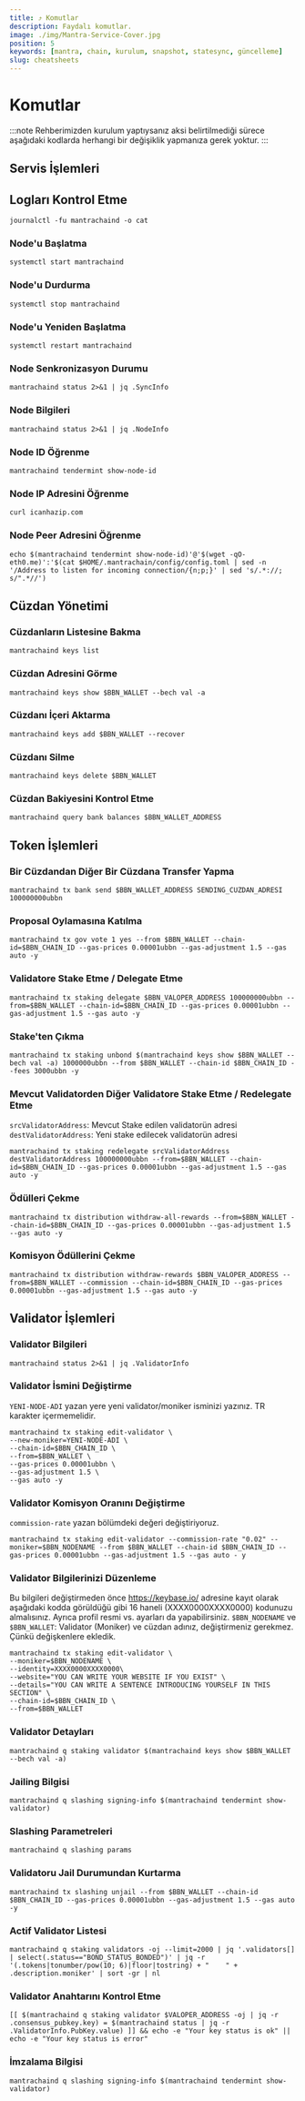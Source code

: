 ```yaml
---
title: ⤴️ Komutlar
description: Faydalı komutlar.
image: ./img/Mantra-Service-Cover.jpg
position: 5
keywords: [mantra, chain, kurulum, snapshot, statesync, güncelleme]
slug: cheatsheets
---
```


# Komutlar
:::note
Rehberimizden kurulum yaptıysanız aksi belirtilmediği sürece aşağıdaki kodlarda herhangi bir değişiklik yapmanıza gerek yoktur.
:::

## Servis İşlemleri

## Logları Kontrol Etme 
```
journalctl -fu mantrachaind -o cat
```

### Node'u Başlatma
```
systemctl start mantrachaind
```

### Node'u Durdurma
```
systemctl stop mantrachaind
```

### Node'u Yeniden Başlatma
```
systemctl restart mantrachaind
```

### Node Senkronizasyon Durumu
```
mantrachaind status 2>&1 | jq .SyncInfo
```

### Node Bilgileri
```
mantrachaind status 2>&1 | jq .NodeInfo
```

### Node ID Öğrenme
```
mantrachaind tendermint show-node-id
```

### Node IP Adresini Öğrenme
```
curl icanhazip.com
```

### Node Peer Adresini Öğrenme
```
echo $(mantrachaind tendermint show-node-id)'@'$(wget -qO- eth0.me)':'$(cat $HOME/.mantrachain/config/config.toml | sed -n '/Address to listen for incoming connection/{n;p;}' | sed 's/.*://; s/".*//')
```

## Cüzdan Yönetimi

### Cüzdanların Listesine Bakma
```
mantrachaind keys list
```

### Cüzdan Adresini Görme
```
mantrachaind keys show $BBN_WALLET --bech val -a
```

### Cüzdanı İçeri Aktarma
```
mantrachaind keys add $BBN_WALLET --recover
```

### Cüzdanı Silme
```
mantrachaind keys delete $BBN_WALLET
```

### Cüzdan Bakiyesini Kontrol Etme
```
mantrachaind query bank balances $BBN_WALLET_ADDRESS
```

## Token İşlemleri

### Bir Cüzdandan Diğer Bir Cüzdana Transfer Yapma
```
mantrachaind tx bank send $BBN_WALLET_ADDRESS SENDING_CUZDAN_ADRESI 100000000ubbn
```

### Proposal Oylamasına Katılma
```
mantrachaind tx gov vote 1 yes --from $BBN_WALLET --chain-id=$BBN_CHAIN_ID --gas-prices 0.00001ubbn --gas-adjustment 1.5 --gas auto -y
```

### Validatore Stake Etme / Delegate Etme
```
mantrachaind tx staking delegate $BBN_VALOPER_ADDRESS 100000000ubbn --from=$BBN_WALLET --chain-id=$BBN_CHAIN_ID --gas-prices 0.00001ubbn --gas-adjustment 1.5 --gas auto -y
```

### Stake'ten Çıkma
```
mantrachaind tx staking unbond $(mantrachaind keys show $BBN_WALLET --bech val -a) 1000000ubbn --from $BBN_WALLET --chain-id $BBN_CHAIN_ID --fees 3000ubbn -y
```

### Mevcut Validatorden Diğer Validatore Stake Etme / Redelegate Etme
`srcValidatorAddress`: Mevcut Stake edilen validatorün adresi
`destValidatorAddress`: Yeni stake edilecek validatorün adresi
```
mantrachaind tx staking redelegate srcValidatorAddress destValidatorAddress 100000000ubbn --from=$BBN_WALLET --chain-id=$BBN_CHAIN_ID --gas-prices 0.00001ubbn --gas-adjustment 1.5 --gas auto -y
```

### Ödülleri Çekme
```
mantrachaind tx distribution withdraw-all-rewards --from=$BBN_WALLET --chain-id=$BBN_CHAIN_ID --gas-prices 0.00001ubbn --gas-adjustment 1.5 --gas auto -y
```

### Komisyon Ödüllerini Çekme
```
mantrachaind tx distribution withdraw-rewards $BBN_VALOPER_ADDRESS --from=$BBN_WALLET --commission --chain-id=$BBN_CHAIN_ID --gas-prices 0.00001ubbn --gas-adjustment 1.5 --gas auto -y
```

## Validator İşlemleri

### Validator Bilgileri
```
mantrachaind status 2>&1 | jq .ValidatorInfo
```

### Validator İsmini Değiştirme
`YENI-NODE-ADI` yazan yere yeni validator/moniker isminizi yazınız. TR karakter içermemelidir.
```
mantrachaind tx staking edit-validator \
--new-moniker=YENI-NODE-ADI \
--chain-id=$BBN_CHAIN_ID \
--from=$BBN_WALLET \
--gas-prices 0.00001ubbn \
--gas-adjustment 1.5 \
--gas auto -y
```

### Validator Komisyon Oranını Değiştirme
`commission-rate` yazan bölümdeki değeri değiştiriyoruz.
```
mantrachaind tx staking edit-validator --commission-rate "0.02" --moniker=$BBN_NODENAME --from $BBN_WALLET --chain-id $BBN_CHAIN_ID --gas-prices 0.00001ubbn --gas-adjustment 1.5 --gas auto - y
```

### Validator Bilgilerinizi Düzenleme
Bu bilgileri değiştirmeden önce https://keybase.io/ adresine kayıt olarak aşağıdaki kodda görüldüğü gibi 16 haneli (XXXX0000XXXX0000) kodunuzu almalısınız. Ayrıca profil resmi vs. ayarları da yapabilirsiniz. 
`$BBN_NODENAME` ve `$BBN_WALLET`: Validator (Moniker) ve cüzdan adınız, değiştirmeniz gerekmez. Çünkü değişkenlere ekledik.
```
mantrachaind tx staking edit-validator \
--moniker=$BBN_NODENAME \
--identity=XXXX0000XXXX0000\
--website="YOU CAN WRITE YOUR WEBSITE IF YOU EXIST" \
--details="YOU CAN WRITE A SENTENCE INTRODUCING YOURSELF IN THIS SECTION" \
--chain-id=$BBN_CHAIN_ID \
--from=$BBN_WALLET
```

### Validator Detayları
```
mantrachaind q staking validator $(mantrachaind keys show $BBN_WALLET --bech val -a)
```

### Jailing Bilgisi
```
mantrachaind q slashing signing-info $(mantrachaind tendermint show-validator)
```

### Slashing Parametreleri
```
mantrachaind q slashing params
```

### Validatoru Jail Durumundan Kurtarma 
```
mantrachaind tx slashing unjail --from $BBN_WALLET --chain-id $BBN_CHAIN_ID --gas-prices 0.00001ubbn --gas-adjustment 1.5 --gas auto -y
```

### Actif Validator Listesi
```
mantrachaind q staking validators -oj --limit=2000 | jq '.validators[] | select(.status=="BOND_STATUS_BONDED")' | jq -r '(.tokens|tonumber/pow(10; 6)|floor|tostring) + " 	 " + .description.moniker' | sort -gr | nl
```

### Validator Anahtarını Kontrol Etme
```
[[ $(mantrachaind q staking validator $VALOPER_ADDRESS -oj | jq -r .consensus_pubkey.key) = $(mantrachaind status | jq -r .ValidatorInfo.PubKey.value) ]] && echo -e "Your key status is ok" || echo -e "Your key status is error"
```

### İmzalama Bilgisi
```
mantrachaind q slashing signing-info $(mantrachaind tendermint show-validator)
```

